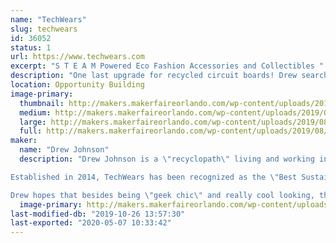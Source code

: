 ```yaml
---
name: "TechWears"
slug: techwears
id: 36052
status: 1
url: https://www.techwears.com
excerpt: "S T E A M Powered Eco Fashion Accessories and Collectibles "
description: "One last upgrade for recycled circuit boards! Drew searches the globe for the most beautiful recycled circuit boards available and transforms them into Neck Ties, Jewelry, Magnets and other fun accessories so you can geek your heart out and heal the planet. Wear a Statement, and join us in our effort to #UpcycleAlltheTech!"
location: Opportunity Building
image-primary:
  thumbnail: http://makers.makerfaireorlando.com/wp-content/uploads/2019/08/TechWears-Project-Photos-150x150.jpg
  medium: http://makers.makerfaireorlando.com/wp-content/uploads/2019/08/TechWears-Project-Photos-300x300.jpg
  large: http://makers.makerfaireorlando.com/wp-content/uploads/2019/08/TechWears-Project-Photos-1024x1024.jpg
  full: http://makers.makerfaireorlando.com/wp-content/uploads/2019/08/TechWears-Project-Photos.jpg
maker:
  name: "Drew Johnson"
  description: "Drew Johnson is a \"recyclopath\" living and working in Colorado Springs, CO USA. He is obsessed with technological waste and is constantly searching the Globe for the most beautiful recycled circuit boards available. He and is company, TechWears, exists to #UpcycleAlltheTech by creating fun one-of-a-kind jewelry, apparel accessories, and collectables from recycled electronics. 

Established in 2014, TechWears has been recognized as the \"Best Sustainable Business\" by the Colorado Springs Business Journal, and Drew was recognized as a Creative Industries Leader by the Mayor of Colorado Springs. 

Drew hopes that besides being \"geek chic\" and really cool looking, that his creations will advance important conversations around eco literacy and STEAM Education. Ultimately, Drew hopes to work himself out of a job by eliminating e-waste all together.  "
  image-primary: http://makers.makerfaireorlando.com/wp-content/uploads/2019/08/Drew-Johnson-Headshot-3-1024x1024.jpg
last-modified-db: "2019-10-26 13:57:30"
last-exported: "2020-05-07 10:33:42"
---
```

